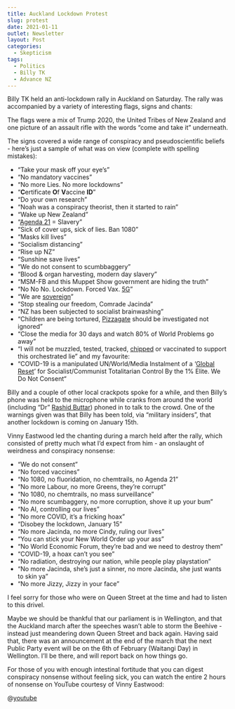 ```yaml
---
title: Auckland Lockdown Protest
slug: protest
date: 2021-01-11
outlet: Newsletter
layout: Post
categories:
  - Skepticism
tags:
  - Politics
  - Billy TK
  - Advance NZ
---
```


Billy TK held an anti-lockdown rally in Auckland on Saturday. The rally was accompanied by a variety of interesting flags, signs and chants:

<!-- more -->

The flags were a mix of Trump 2020, the United Tribes of New Zealand and one picture of an assault rifle with the words “come and take it” underneath.

The signs covered a wide range of conspiracy and pseudoscientific beliefs - here’s just a sample of what was on view (complete with spelling mistakes):

* “Take your mask off your eye’s”
* “No mandatory vaccines”
* “No more Lies. No more lockdowns”
* “**C**ertificate **O**f **V**accine **ID**”
* “Do your own research”
* “Noah was a conspiracy theorist, then it started to rain”
* “Wake up New Zealand”
* “[Agenda 21](https://en.wikipedia.org/wiki/Agenda_21) = Slavery”
* “Sick of cover ups, sick of lies. Ban 1080”
* “Masks kill lives”
* “Socialism distancing”
* “Rise up NZ”
* “Sunshine save lives”
* “We do not consent to scumbbaggery”
* “Blood & organ harvesting, modern day slavery”
* “MSM-FB and this Muppet Show government are hiding the truth”
* “No No No. Lockdown. Forced Vax. [5G](https://en.wikipedia.org/wiki/5G#Misinformation_and_conspiracy_theories)”
* “We are [sovereign](https://en.wikipedia.org/wiki/Sovereign_citizen_movement)”
* “Stop stealing our freedom, Comrade Jacinda”
* “NZ has been subjected to socialist brainwashing”
* “Children are being tortured, [Pizzagate](https://en.wikipedia.org/wiki/Pizzagate_conspiracy_theory) should be investigated not ignored”
* “Close the media for 30 days and watch 80% of World Problems go away”
* “I will not be muzzled, tested, tracked, [chipped](https://en.wikipedia.org/wiki/ID2020#COVID-19_conspiracy_theory) or vaccinated to support this orchestrated lie”
and my favourite:
* “COVID-19 is a manipulated UN/World/Media Instalment of a ‘[Global Reset](https://en.wikipedia.org/wiki/Great_Reset)’ for Socialist/Communist Totalitarian Control By the 1% Elite. We Do Not Consent“

Billy and a couple of other local crackpots spoke for a while, and then Billy’s phone was held to the microphone while cranks from around the world (including “Dr” [Rashid Buttar](https://en.wikipedia.org/wiki/Rashid_Buttar)) phoned in to talk to the crowd. One of the warnings given was that Billy has been told, via “military insiders”, that another lockdown is coming on January 15th.

Vinny Eastwood led the chanting during a march held after the rally, which consisted of pretty much what I’d expect from him - an onslaught of weirdness and conspiracy nonsense:

* “We do not consent”
* “No forced vaccines”
* “No 1080, no fluoridation, no chemtrails, no Agenda 21”
* “No more Labour, no more Greens, they’re corrupt”
* “No 1080, no chemtrails, no mass surveillance”
* “No more scumbaggery, no more corruption, shove it up your bum”
* “No AI, controlling our lives”
* “No more COVID, it’s a fricking hoax”
* “Disobey the lockdown, January 15”
* “No more Jacinda, no more Cindy, ruling our lives”
* “You can stick your New World Order up your ass”
* “No World Economic Forum, they’re bad and we need to destroy them”
* “COVID-19, a hoax can’t you see”
* “No radiation, destroying our nation, while people play playstation”
* “No more Jacinda, she’s just a sinner, no more Jacinda, she just wants to skin ya”
* “No more Jizzy, Jizzy in your face”

I feel sorry for those who were on Queen Street at the time and had to listen to this drivel.

Maybe we should be thankful that our parliament is in Wellington, and that the Auckland march after the speeches wasn’t able to storm the Beehive - instead just meandering down Queen Street and back again. Having said that, there was an announcement at the end of the march that the next Public Party event will be on the 6th of February (Waitangi Day) in Wellington. I’ll be there, and will report back on how things go.

For those of you with enough intestinal fortitude that you can digest conspiracy nonsense without feeling sick, you can watch the entire 2 hours of nonsense on YouTube courtesy of Vinny Eastwood:

@[youtube](https://youtu.be/-nkcm00rJdM)
